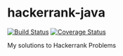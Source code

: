 # hackerrank-java
[![Build Status](https://travis-ci.org/diego-alves/hackerrank-java.svg?branch=master)](https://travis-ci.org/diego-alves/hackerrank-java) [![Coverage Status](https://coveralls.io/repos/diego-alves/hackerrank-java/badge.svg?branch=master&service=github)](https://coveralls.io/github/diego-alves/hackerrank-java?branch=master)

My solutions to Hackerrank Problems
